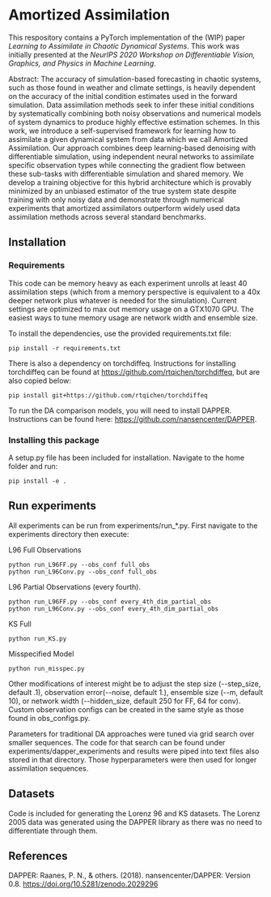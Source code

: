 # Amortized Assimilation

This respository contains a PyTorch implementation of the (WIP) paper *Learning to Assimilate in Chaotic Dynamical
Systems*. This work was initially presented at the *NeurIPS 2020 Workshop on Differentiable Vision, Graphics, and Physics in
Machine Learning*.

Abstract: The accuracy of simulation-based forecasting in chaotic systems, such as those found in weather and climate settings, is
heavily dependent on the accuracy of the initial condition estimates used in the forward simulation. Data assimilation 
methods seek to infer these initial conditions by systematically combining both noisy observations and numerical models 
of system dynamics to produce highly effective estimation schemes. In this work, we introduce a self-supervised 
framework for learning how to assimilate a given dynamical system from data which we call Amortized Assimilation. Our 
approach combines deep learning-based denoising with differentiable simulation, using independent neural networks 
to assimilate specific observation types while connecting the gradient flow between these sub-tasks with 
differentiable simulation and shared memory. We develop a training objective for this hybrid architecture which is 
provably minimized by an unbiased estimator of the true system state despite training with only noisy data and 
demonstrate through numerical experiments that amortized assimilators outperform widely used data assimilation 
methods across several standard benchmarks.
## Installation

### Requirements

This code can be memory heavy as each experiment unrolls at least 40 assimilation steps (which from a memory 
perspective is equivalent to a 40x deeper network plus whatever is needed for the simulation). Current settings are 
optimized to max out memory usage on a GTX1070 GPU. The easiest ways to tune memory usage are network width and ensemble 
size.

To install the dependencies, use the provided requirements.txt file:
```
pip install -r requirements.txt 
```
There is also a dependency on torchdiffeq. Instructions for installing torchdiffeq can be found at 
https://github.com/rtqichen/torchdiffeq, but are also copied below:
```
pip install git+https://github.com/rtqichen/torchdiffeq
```
To run the DA comparison models, you will need to install DAPPER. Instructions can be found here: 
https://github.com/nansencenter/DAPPER.
### Installing this package

A setup.py file has been included for installation. Navigate to the home folder and run:

```
pip install -e . 
```

## Run experiments
All experiments can be run from experiments/run_*.py. First navigate to the experiments directory then execute:

L96 Full Observations
```
python run_L96FF.py --obs_conf full_obs
python run_L96Conv.py --obs_conf full_obs
```
L96 Partial Observations (every fourth). 
```
python run_L96FF.py --obs_conf every_4th_dim_partial_obs
python run_L96Conv.py --obs_conf every_4th_dim_partial_obs
```
KS Full
```
python run_KS.py 
```
Misspecified Model
```
python run_misspec.py 
```
Other modifications of interest might be to adjust the step size (--step_size, default .1), 
observation error(--noise, default 1.), ensemble size (--m, default 10), or 
network width (--hidden_size, default 250 for FF, 64 for conv). Custom observation configs can be created in the same 
style as those found in obs_configs.py. 

Parameters for traditional DA approaches were tuned via grid search over smaller sequences. The code for that search can
be found under experiments/dapper_experiments and results were piped into text files also stored in that directory. 
Those hyperparameters were then used for longer assimilation sequences. 

## Datasets
Code is included for generating the Lorenz 96 and KS datasets. The Lorenz 2005 data was generated using the DAPPER 
library as there was no need to differentiate through them. 
## References

DAPPER: Raanes, P. N., & others. (2018). nansencenter/DAPPER: Version 0.8. https://doi.org/10.5281/zenodo.2029296